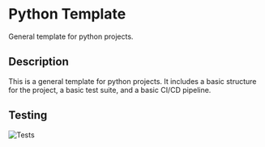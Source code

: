 # Python Template
General template for python projects.

## Description
This is a general template for python projects. It includes a basic structure for the project, a basic test suite, and a basic CI/CD pipeline.

## Testing
![Tests](https://github.com/sl2000stat/Template/actions/workflows/tests.yml/badge.svg)

